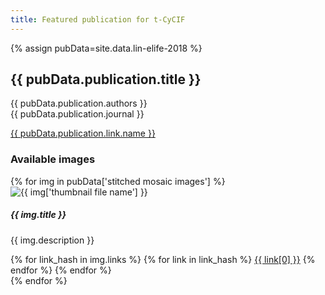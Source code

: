 ```yaml
--- 
title: Featured publication for t-CyCIF 
---
```


{% assign pubData=site.data.lin-elife-2018 %}

<h2 class="h2">
    {{ pubData.publication.title }}
</h2>
<p class="lead">
    {{ pubData.publication.authors }}
    <br> {{ pubData.publication.journal }}
</p>
<a href="{{ pubData.publication.link.url }}" class="lead">{{ pubData.publication.link.name }}</a>


<h3>Available images</h3>

<div class="row">
{% for img in pubData['stitched mosaic images'] %}
<div class="media col-md-6 my-4">
    <img class="mt-1 mr-3 w-25" src="{{ site.baseurl }}{{ "/assets/img/lin-elife-2018/" | append: img['thumbnail file name'] }}" alt="{{ img['thumbnail file name'] }}">
    <div class="media-body">
        <h5 class="mt-0 mb-2">{{ img.title }}</h5>
        <p>
            {{ img.description }}
        </p>
        {% for link_hash in img.links %}
            {% for link in link_hash %}
            <a class="btn btn-outline-primary m-1" href="{{ link[1] }}">{{ link[0] }}</a>
            {% endfor %}
        {% endfor %}
    </div>
</div>
{% endfor %}
</div>


<!-- <h3>Tools and source code</h3> -->
